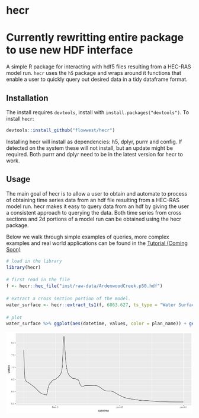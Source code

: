 # hecr 

# Currently rewritting entire package to use new HDF interface

A simple R package for interacting with hdf5 files resulting from a HEC-RAS 
model run. `hecr` uses the `h5` package and wraps around it functions that enable 
a user to quickly query out desired data in a tidy dataframe format.

## Installation 

The install requires `devtools`, install with `install.packages("devtools")`.
To install `hecr`:

```r 
devtools::install_github("flowwest/hecr")
```

Installing hecr will install as dependencies: h5, dplyr, purrr and config. If detected
on the system these will not install, but an update might be required. Both purrr and dplyr
need to be in the latest version for hecr to work.

## Usage 

The main goal of hecr is to allow a user to obtain and automate to process
of obtaining time series data from an hdf file resulting from a HEC-RAS model run.
hecr makes it easy to query data from an hdf by giving the user a consistent approach
to querying the data. Both time series from cross sections and 2d portions of a model
run can be obtained using the hecr package.

Below we walk through simple examples of queries, more complex examples and real world
applications can be found in the [Tutorial (Coming Soon)](#)


```r
# load in the library
library(hecr)

# first read in the file
f <- hecr::hec_file("inst/raw-data/ArdenwoodCreek.p50.hdf")

# extract a cross section portion of the model. 
water_surface <- hecr::extract_ts1(f, 6863.627, ts_type = "Water Surface")

# plot
water_surface %>% ggplot(aes(datetime, values, color = plan_name)) + geom_line()
```

![](images/cross_section_single_file.png)

